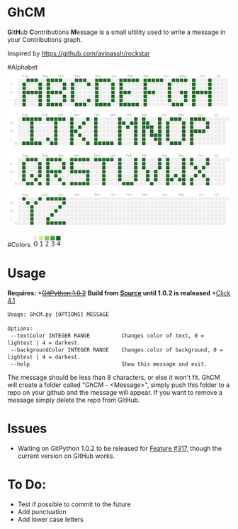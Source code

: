 # GhCM

**G**it**H**ub **C**ontributions **M**essage is a small ultility used to write a message in your Contributions graph.

Inspired by https://github.com/avinassh/rockstar

#Alphabet
![a-h](images/sample1.jpg)
![i-p](images/sample2.jpg)
![q-x](images/sample3.jpg)
![yz](images/sample4.jpg)

#Colors
![colors](images/colors.PNG)

# Usage
**Requires:**
 *~~[GitPython 1.0.2](https://github.com/gitpython-developers/GitPython)~~ **Build from [Source](https://github.com/gitpython-developers/GitPython) until 1.0.2 is realeased**
 *[Click 4.1](http://click.pocoo.org/)

	Usage: GhCM.py [OPTIONS] MESSAGE

	Options:
  	 --textColor INTEGER RANGE          Changes color of text, 0 = lightest | 4 = darkest.
 	 --backgroundColor INTEGER RANGE    Changes color of background, 0 = lightest | 4 = darkest.
  	 --help                             Show this message and exit.

The message should be less than 8 characters, or else it won't fit. GhCM will create a folder called "GhCM - \<Message\>", simply push this folder to a repo on your github and the message will appear. If you want to remove a message simply delete the repo from GitHub.

# Issues
 * Waiting on GitPython 1.0.2 to be released for [Feature #317](https://github.com/gitpython-developers/GitPython/pull/317), though the current version on GitHub works.

# To Do:
  * Test if possible to commit to the future
  * Add punctuation
  * Add lower case letters
